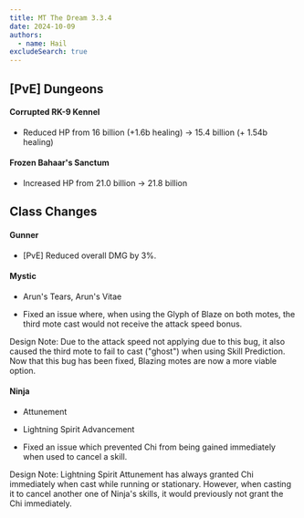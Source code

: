 ```yaml
---
title: MT The Dream 3.3.4
date: 2024-10-09
authors:
  - name: Hail
excludeSearch: true
---
```


[PvE] Dungeons
--------------

#### Corrupted RK-9 Kennel

-   Reduced HP from 16 billion (+1.6b healing) → 15.4 billion (+ 1.54b healing)

#### Frozen Bahaar's Sanctum

-   Increased HP from 21.0 billion → 21.8 billion

Class Changes
-------------

####  Gunner

-   [PvE] Reduced overall DMG by 3%.

####  Mystic

-   Arun's Tears,  Arun's Vitae

-   Fixed an issue where, when using the Glyph of Blaze on both motes, the third mote cast would not receive the attack speed bonus.

Design Note: Due to the attack speed not applying due to this bug, it also caused the third mote to fail to cast ("ghost") when using Skill Prediction. Now that this bug has been fixed, Blazing motes are now a more viable option.

####  Ninja

-   Attunement

-   Lightning Spirit Advancement

-   Fixed an issue which prevented Chi from being gained immediately when used to cancel a skill.

Design Note: Lightning Spirit Attunement has always granted Chi immediately when cast while running or stationary. However, when casting it to cancel another one of Ninja's skills, it would previously not grant the Chi immediately.